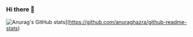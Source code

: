 ### Hi there 👋

![Anurag's GitHub stats](https://github-readme-stats.vercel.app/api?username=Vitor-oliver&hide=contribs,prs)](https://github.com/anuraghazra/github-readme-stats)
<!--
**Vitor-oliver/Vitor-oliver** is a ✨ _special_ ✨ repository because its `README.md` (this file) appears on your GitHub profile.

Here are some ideas to get you started:

- 🔭 I’m currently working on ...
- 🌱 I’m currently learning ...
- 👯 I’m looking to collaborate on ...
- 🤔 I’m looking for help with ...
- 💬 Ask me about ...
- 📫 How to reach me: ...
- 😄 Pronouns: ...
- ⚡ Fun fact: ...
-->
